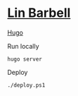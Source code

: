 # [Lin Barbell](http://linbarbell.com)

[Hugo](https://gohugo.com)

Run locally

    hugo server

Deploy

    ./deploy.ps1
